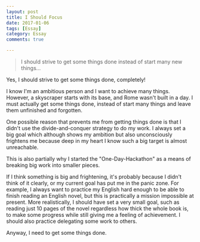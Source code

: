 ```yaml
---
layout: post
title: I Should Focus
date: 2017-01-06
tags: [Essay]
category: Essay
comments: true

---
```


> I should strive to get some things done instead of start many new things...

Yes, I should strive to get some things done, completely!

I know I'm an ambitious person and I want to achieve many things. However, a skyscraper starts with its base, and Rome wasn't built in a day. I must actually get some things done, instead of start many things and leave them unfinished and forgotten.

One possible reason that prevents me from getting things done is that I didn't use the divide-and-conquer strategy to do my work. I always set a big goal which although shows my ambition but also unconsciously frightens me because deep in my heart I know such a big target is almost unreachable.

This is also partially why I started the "One-Day-Hackathon" as a means of breaking big work into smaller pieces.

If I think something is big and frightening, it's probably because I didn't think of it clearly, or my current goal has put me in the panic zone. For example, I always want to practice my English hard enough to be able to finish reading an English novel, but this is practically a mission impossible at present. More realistically, I should have set a very small goal, such as reading just 10 pages of the novel regardless how thick the whole book is, to make some progress while still giving me a feeling of achievement. I should also practice delegating some work to others.

Anyway, I need to get some things done.
